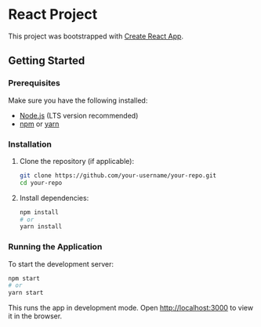# React Project

This project was bootstrapped with [Create React App](https://github.com/facebook/create-react-app).

## Getting Started

### Prerequisites
Make sure you have the following installed:
- [Node.js](https://nodejs.org/) (LTS version recommended)
- [npm](https://www.npmjs.com/) or [yarn](https://yarnpkg.com/)

### Installation

1. Clone the repository (if applicable):
   ```sh
   git clone https://github.com/your-username/your-repo.git
   cd your-repo
   ```

2. Install dependencies:
   ```sh
   npm install
   # or
   yarn install
   ```

### Running the Application

To start the development server:
```sh
npm start
# or
yarn start
```
This runs the app in development mode. Open [http://localhost:3000](http://localhost:3000) to view it in the browser.
